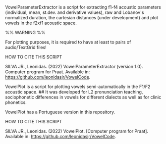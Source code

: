 VowelParameterExtractor is a script for extracting f1-f4 acoustic parameters (individual, mean, st.dev. and derivative values), 
raw and Lobanov's normalized duration, the cartesian distances (under development)
and plot vowels in the f2xf1 acoustic space.

%% WARNING %%

For plotting purposes, it is required to have at least to pairs of audio/TextGrid files!

HOW TO CITE THIS SCRIPT

SILVA JR., Leonidas. (2022) VowelParameterExtractor (version 1.0). Computer program for Praat. Available in: <https://github.com/leonidasjr/VowelCode>.



VowelPlot is a script for plotting vowels semi-automatically in the F1/F2 acoustic space.                     ##
It was developed for L2 pronunciation teaching, sociophonetic differences in vowels for different dialects as well as for clinic phonetics.

VowelPlot has a Portuguese version in this repository.

HOW TO CITE THIS SCRIPT

SILVA JR., Leonidas. (2022) VowelPlot. [Computer program for Praat]. Available in: <https://github.com/leonidasjr/VowelCode>.
